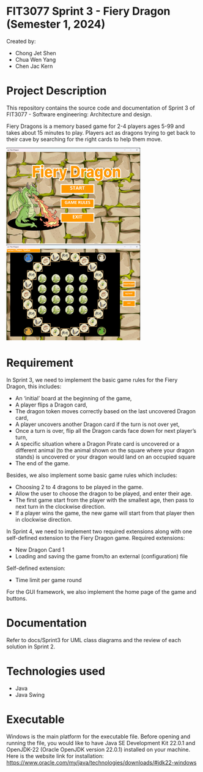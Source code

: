 # FIT3077 Sprint 3 - Fiery Dragon (Semester 1, 2024)
Created by:
- Chong Jet Shen
- Chua Wen Yang
- Chen Jac Kern

# Project Description

This repository contains the source code and documentation of Sprint 3 of FIT3077 - Software engineering: Architecture and design.

Fiery Dragons is a memory based game for 2-4 players ages 5-99 and takes about 15 minutes to play.
Players act as dragons trying to get back to their cave by searching for the right cards to help them move.

<div>
  <div>
    <img src="src/resources/Project_cartoon/HomePagePreview.png"  width="350" height="250">
  </div>

  <div>
    <img src="src/resources/Project_cartoon/GamePreview.png"  width="350" height="250">
  </div>
</div>

# Requirement

In Sprint 3, we need to implement the basic game rules for the Fiery Dragon, this includes:
- An ‘initial’ board at the beginning of the game,
- A player flips a Dragon card,
- The dragon token moves correctly based on the last uncovered Dragon card,
- A player uncovers another Dragon card if the turn is not over yet,
- Once a turn is over, flip all the Dragon cards face down for next player’s turn,
- A specific situation where a Dragon Pirate card is uncovered or a different animal (to the
animal shown on the square where your dragon stands) is uncovered or your dragon
would land on an occupied square
- The end of the game.

Besides, we also implement some basic game rules which includes:
- Choosing 2 to 4 dragons to be played in the game.
- Allow the user to choose the dragon to be played, and enter their age.
- The first game start from the player with the smallest age, then pass to next turn
in the clockwise direction.
- If a player wins the game, the new game will start from that player then in clockwise
direction.

In Sprint 4, we need to implement two required extensions along with one self-defined extension to the Fiery Dragon game.
Required extensions:
- New Dragon Card 1
- Loading and saving the game from/to an external (configuration) file

Self-defined extension:
- Time limit per game round

For the GUI framework, we also implement the home page of the game and buttons.

# Documentation
Refer to docs/Sprint3 for UML class diagrams and the review of each solution in Sprint 2.

# Technologies used
- Java
- Java Swing

# Executable
Windows is the main platform for the executable file. Before opening and running the file, you would like to have Java SE Development Kit 22.0.1 and OpenJDK-22 (Oracle OpenJDK version 22.0.1) installed on your machine.
Here is the website link for installation:
https://www.oracle.com/my/java/technologies/downloads/#jdk22-windows 

